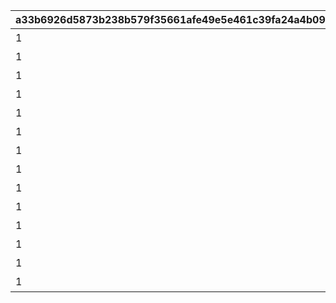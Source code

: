 |a33b6926d5873b238b579f35661afe49e5e461c39fa24a4b0919872ecf5ca85f|e1224321b7ffe6a2deea5e8d805b93446dbf94ba5a5a3ea30142659436e53dce|a8b0ff7c1862449f0612c602ad38febb0063c164bf36287c40fde7e5477f511d|86849ed60d7d9e898815c1d4cd855db70cc77a0c1df426bab594c49dc465800d|7edcbc43327066b059b6c3cbd5826eafe967e2304fe44926140000e2653c0d61|6b55e52633627ff10ce5252e339d317d2c98a4634e365e3b6f25bcc918fc9fa5|4798e94e11a1ba1cdfa2ccb3e9bfa8a22d312f4d06c70771909893a44a26c35b|525b9135a3581d2159c4aab66b47af530ea14e34e812dfc909e1bac1aab9a933|595394405f31ad4681ee91b4c63c4a36988595ce3cda31c7d12b6fe51bf6d1fb|e15fe041c19e236b20c09b9df27757dea5b669e15ec4ab708fb77a8bdc9fcb86|09a8cc7d8e182f0b03b29143eef6e36084eee5f5183a6f8724cdc02604844d8f|6fe9c29a90eafa13cd80e2e6a122f697c0762ce79e9da852df11b24cdb6a9091|
| --- | --- | --- | --- | --- | --- | --- | --- | --- | --- | --- | --- |
|1|80001_2|2|24005|1|★3確定 アニメガチャチケット （プリンセスコネクト！Re:Dive 1）|80000|80001|0|1|80001_1|80001_3|
|1|80002_2|2|24006|1|★3確定 アニメガチャチケット （プリンセスコネクト！Re:Dive 2）|80000|80002|0|1|80002_1|80002_3|
|1|80003_2|2|24007|1|★3確定 アニメガチャチケット （プリンセスコネクト！Re:Dive 3）|80000|80003|0|1|80003_1|80003_3|
|1|80004_2|2|24008|1|★3確定 アニメガチャチケット （プリンセスコネクト！Re:Dive 4）|80000|80004|0|1|80004_1|80004_3|
|1|80005_2|2|24009|1|★3確定 プリコネフェス記念ガチャチケット|80000|80005|0|1|80005_1|80005_3|
|1|80006_2|2|24010|1|★3確定 プリコネフェス2022記念ガチャチケット|80000|80006|0|1|80006_1|80006_3|
|1|80007_2|2|24011|1|★3確定アニメガチャチケット プリンセスコネクト！Re:Dive Season2 1|80000|80007|0|1|80007_1|80007_3|
|1|80008_2|2|24012|1|★3確定アニメガチャチケット プリンセスコネクト！Re:Dive Season2 2|80000|80008|0|1|80008_1|80008_3|
|1|80009_2|2|24013|1|★3確定アニメガチャチケット プリンセスコネクト！Re:Dive Season2 3|80000|80009|0|1|80009_1|80009_3|
|1|80010_2|2|24014|1|★3確定 プリコネフェス2023記念ガチャチケット|80000|80010|0|1|80010_1|80010_3|
|1|80011_2|2|24015|1|★3確定 5周年記念ガチャチケット|80000|80011|0|1|80011_1|80011_3|
|1|80012_2|2|24016|1|★3確定 スタートダッシュガチャチケット|80000|80012|0|1|80012_1|80012_3|
|1|80013_2|2|24017|1|★3確定 プリコネフェス2024記念ガチャチケット|80000|80013|0|1|80013_1|80013_3|
|1|80014_2|2|24018|1|★3確定 プリコネフェス2025記念ガチャチケット|80000|80014|0|1|80014_1|80014_3|